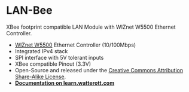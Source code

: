 # LAN-Bee
XBee footprint compatible LAN Module with WIZnet W5500 Ethernet Controller.

* [WIZnet W5500](https://www.wiznet.io/product-item/w5500/) Ethernet Controller (10/100Mbps)
* Integrated IPv4 stack
* SPI interface with 5V tolerant inputs
* XBee compatible Pinout (3.3V)
* Open-Source and released under the [Creative Commons Attribution Share-Alike License](https://creativecommons.org/licenses/by-sa/4.0/).
* **[Documentation on learn.watterott.com](https://learn.watterott.com)**
